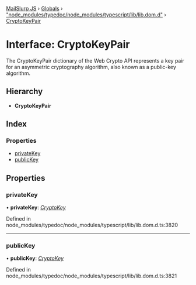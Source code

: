 [MailSlurp JS](../README.md) › [Globals](../globals.md) › ["node_modules/typedoc/node_modules/typescript/lib/lib.dom.d"](../modules/_node_modules_typedoc_node_modules_typescript_lib_lib_dom_d_.md) › [CryptoKeyPair](_node_modules_typedoc_node_modules_typescript_lib_lib_dom_d_.cryptokeypair.md)

# Interface: CryptoKeyPair

The CryptoKeyPair dictionary of the Web Crypto API represents a key pair for an asymmetric cryptography algorithm, also known as a public-key algorithm.

## Hierarchy

* **CryptoKeyPair**

## Index

### Properties

* [privateKey](_node_modules_typedoc_node_modules_typescript_lib_lib_dom_d_.cryptokeypair.md#privatekey)
* [publicKey](_node_modules_typedoc_node_modules_typescript_lib_lib_dom_d_.cryptokeypair.md#publickey)

## Properties

###  privateKey

• **privateKey**: *[CryptoKey](_node_modules_typedoc_node_modules_typescript_lib_lib_dom_d_.cryptokey.md)*

Defined in node_modules/typedoc/node_modules/typescript/lib/lib.dom.d.ts:3820

___

###  publicKey

• **publicKey**: *[CryptoKey](_node_modules_typedoc_node_modules_typescript_lib_lib_dom_d_.cryptokey.md)*

Defined in node_modules/typedoc/node_modules/typescript/lib/lib.dom.d.ts:3821
